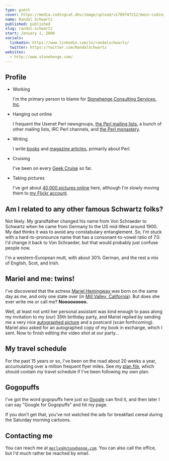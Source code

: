 ```yaml
---
type: guest
cover: https://media.codingcat.dev/image/upload/v1709747212/main-codingcatdev-photo/podcast-guest/randal-schwartz.jpg
name: Randal Schwartz
published: published
slug: randal-schwartz
start: January 1, 2000
socials:
  linkedin: https://www.linkedin.com/in/randalschwartz/
  twitter: https://twitter.com/RandalSchwartz
websites:
  - http://www.stonehenge.com/
---
```


## Profile

- Working

  I'm the primary person to blame for [Stonehenge Consulting Services, Inc](/).

- Hanging out online

  I frequent the Usenet Perl newsgroups, [the Perl mailing lists](/cgi/go/http://lists.perl.org), a bunch of other mailing lists, IRC Perl channels, and [the Perl monastery](/cgi/go/http://perlmonks.org).

- Writing

  I write [books](/books/) and [magazine articles](columns.html), primarily about Perl.

- Cruising

  I've been on every [Geek Cruise](/cgi/go/http://geekcruises.com) so far.

- Taking pictures

  I've got about [40,000 pictures online](Pictures/) here, although I'm slowly moving them to [my Flickr account](/cgi/go/http://www.flickr.com/photos/randal-schwartz/).

## Am I related to any other famous Schwartz folks?

Not likely. My grandfather changed his name from Von Schraeder to Schwartz when he came from Germany to the US mid-West around 1900. My dad thinks it was to avoid any constabulary entanglement. So, I'm stuck with a hard-to-pronounce name that has a consonant-to-vowel ratio of 7.0. I'd change it back to Von Schraeder, but that would probably just confuse people now.

I'm a western-European mutt, with about 30% German, and the rest a mix of English, Scot, and Irish.

## Mariel and me: twins!

I've discovered that the actress [Mariel Hemingway ](/cgi/go/http://us.imdb.com/M/person-exact?+Hemingway,+Mariel)was born on the same day as me, and only one state over (in [Mill Valley, California](/cgi/go/http://wings.buffalo.edu/geogw?mill+valley%2C+ca)). But does she ever write me or call me? **Nooooooooo.**

Well, at least not until her personal assistant was kind enough to pass along my invitation to my (our) 35th birthday party, and Mariel replied by sending me a very nice [autographed picture](bw-mariel-auto.jpg) and a postcard (scan forthcoming). Mariel also asked for an autographed copy of my book in exchange, which I sent. Now to finish editing the video shot at our party...

## My travel schedule

For the past 15 years or so, I've been on the road about 20 weeks a year, accumulating over a million frequent flyer miles. See my [plan file](dot-plan.txt), which should contain my travel schedule if I've been following my own plan.

## Gogopuffs

I've got the word gogopuffs here just so [Google](/cgi/go/http://www.google.com) can find it, and then later I can say "Google for Gogopuffs" and hit my page.

If you don't get that, you've not watched the ads for breakfast cereal during the Saturday morning cartoons.

## Contacting me

You can reach me at [`merlyn@stonehenge.com`](mailto:merlyn@stonehenge.com). You can also call the office, but I'd much rather be reached by email.
